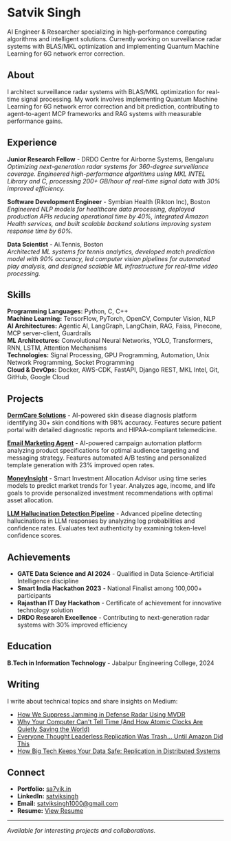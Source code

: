 # Satvik Singh

AI Engineer & Researcher specializing in high-performance computing algorithms and intelligent solutions. Currently working on surveillance radar systems with BLAS/MKL optimization and implementing Quantum Machine Learning for 6G network error correction.

## About

I architect surveillance radar systems with BLAS/MKL optimization for real-time signal processing. My work involves implementing Quantum Machine Learning for 6G network error correction and bit prediction, contributing to agent-to-agent MCP frameworks and RAG systems with measurable performance gains.

## Experience

**Junior Research Fellow** - DRDO Centre for Airborne Systems, Bengaluru  
*Optimizing next-generation radar systems for 360-degree surveillance coverage. Engineered high-performance algorithms using MKL INTEL Library and C, processing 200+ GB/hour of real-time signal data with 30% improved efficiency.*

**Software Development Engineer** - Symbian Health (Rikton Inc), Boston  
*Engineered NLP models for healthcare data processing, deployed production APIs reducing operational time by 40%, integrated Amazon Health services, and built scalable backend solutions improving system response time by 60%.*

**Data Scientist** - Ai.Tennis, Boston  
*Architected ML systems for tennis analytics, developed match prediction model with 90% accuracy, led computer vision pipelines for automated play analysis, and designed scalable ML infrastructure for real-time video processing.*

## Skills

**Programming Languages:** Python, C, C++  
**Machine Learning:** TensorFlow, PyTorch, OpenCV, Computer Vision, NLP  
**AI Architectures:** Agentic AI, LangGraph, LangChain, RAG, Faiss, Pinecone, MCP server-client, Guardrails  
**ML Architectures:** Convolutional Neural Networks, YOLO, Transformers, RNN, LSTM, Attention Mechanisms  
**Technologies:** Signal Processing, GPU Programming, Automation, Unix Network Programming, Socket Programming  
**Cloud & DevOps:** Docker, AWS-CDK, FastAPI, Django REST, MKL Intel, Git, GitHub, Google Cloud  

## Projects

**[DermCare Solutions](https://6572f7c7bb457577f1524ca2--golden-liger-f4b46a.netlify.app)** - AI-powered skin disease diagnosis platform identifying 30+ skin conditions with 98% accuracy. Features secure patient portal with detailed diagnostic reports and HIPAA-compliant telemedicine.

**[Email Marketing Agent](https://www.rovlin.com)** - AI-powered campaign automation platform analyzing product specifications for optimal audience targeting and messaging strategy. Features automated A/B testing and personalized template generation with 23% improved open rates.

**[MoneyInsight](https://moneyinsight.onrender.com)** - Smart Investment Allocation Advisor using time series models to predict market trends for 1 year. Analyzes age, income, and life goals to provide personalized investment recommendations with optimal asset allocation.

**[LLM Hallucination Detection Pipeline](https://llm-hallucination-detection.onrender.com)** - Advanced pipeline detecting hallucinations in LLM responses by analyzing log probabilities and confidence rates. Evaluates text authenticity by examining token-level confidence scores.

## Achievements

- **GATE Data Science and AI 2024** - Qualified in Data Science-Artificial Intelligence discipline
- **Smart India Hackathon 2023** - National Finalist among 100,000+ participants
- **Rajasthan IT Day Hackathon** - Certificate of achievement for innovative technology solution
- **DRDO Research Excellence** - Contributing to next-generation radar systems with 30% improved efficiency

## Education

**B.Tech in Information Technology** - Jabalpur Engineering College, 2024

## Writing

I write about technical topics and share insights on Medium:

- [How We Suppress Jamming in Defense Radar Using MVDR](https://medium.com/@sa7vik/how-we-suppress-jamming-in-defense-radar-using-mvdr-without-losing-the-target-51d964031d95)
- [Why Your Computer Can't Tell Time (And How Atomic Clocks Are Quietly Saving the World)](https://medium.com/@sa7vik/why-your-computer-cant-tell-time-and-how-atomic-clocks-are-quietly-saving-the-world-442d13d31cc3)
- [Everyone Thought Leaderless Replication Was Trash… Until Amazon Did This](https://medium.com/@sa7vik/everyone-thought-leaderless-replication-was-trash-until-amazon-did-this-8f9d8195feda)
- [How Big Tech Keeps Your Data Safe: Replication in Distributed Systems](https://medium.com/@sa7vik/how-big-tech-keeps-your-data-safe-replication-in-distributed-systems-d63a12ecf12a)

## Connect

- **Portfolio:** [sa7vik.in](https://sa7vik.in)
- **LinkedIn:** [satviksingh](https://www.linkedin.com/in/sa7vik)
- **Email:** satviksingh1000@gmail.com
- **Resume:** [View Resume](https://drive.google.com/file/d/1gSwhAMhyevVlYe8QRe-DzlR3UCvpuFGV/view?usp=share_link)

---

*Available for interesting projects and collaborations.*
